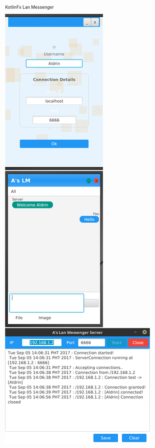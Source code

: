 KotlinFx Lan Messenger

![](https://github.com/arabisaldrin/KFXLMessenger/blob/master/Screen%20Shot/Screenshot%20from%202017-09-05%2014-06-15.png)
![](https://github.com/arabisaldrin/KFXLMessenger/blob/master/Screen%20Shot/Screenshot%20from%202017-09-05%2014-06-50.png)
![](https://github.com/arabisaldrin/KFXLMessenger/blob/master/Screen%20Shot/Screenshot%20from%202017-09-05%2014-08-07.png)
